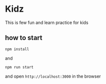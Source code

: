 # Kidz

This is few fun and learn practice for kids

## how to start

`npm install`

and

`npm run start`

and open `http://localhost:3000` in the browser
